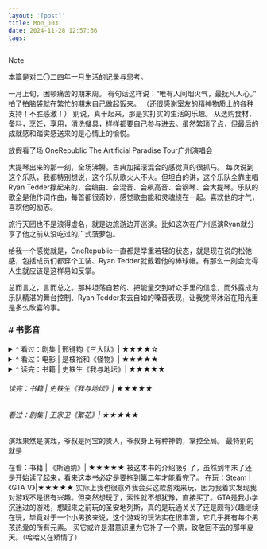 ```yaml
---
layout: '[post]'
title: Mon_J03
date: 2024-11-28 12:57:36
tags:
---
```

> [!NOTE] 
> 本篇是对二〇二四年一月生活的记录与思考。


一月上旬，困顿痛苦的期末周。
有句话这样说：“唯有人间烟火气，最抚凡人心。”
拍了拍脑袋就在繁忙的期末自己做起饭来。
（还很感谢室友的精神物质上的各种支持！不胜感激！）
别说，真干起来，那是实打实的生活的乐趣。
从选购食材，备料，烹饪，享用，清洗餐具，样样都要自己参与进去。虽然繁琐了点，但最后的成就感和踏实感送来的是心情上的愉悦。





放假看了场
OneRepublic The Artificial Paradise Tour广州演唱会

大提琴出来的那一刻，全场沸腾。古典加摇滚混合的感觉真的很抓马。
每次说到这个乐队，我都特别想说，这个乐队歌火人不火。但坦白的讲，这个乐队全靠主唱Ryan Tedder撑起来的，会编曲、会混音、会飙高音、会钢琴、会大提琴。乐队的歌全是他作词作曲，每首都很奇妙，感觉歌曲能和灵魂绕在一起。喜欢他的才气，喜欢他的励志。

旅行天团也不是浪得虚名，就是边旅游边开巡演。比如这次在广州巡演Ryan就分享了他之前从没吃过的广式菠萝包。


给我一个感觉就是，OneRepublic一直都是举重若轻的状态，就是现在说的松弛感，包括成员们都穿个工装、Ryan Tedder就戴着他的棒球帽。有那么一刻会觉得人生就应该是这样易如反掌。

总而言之，言而总之。那种坦荡自若的、把能量交到听众手里的信念，而外露成为乐队精湛的舞台控制、Ryan Tedder来去自如的嗓音表现，让我觉得沐浴在阳光里是多么欣喜的事。



### # 书影音

<details>
  <summary>^ 看过：剧集 | 邢键钧《三大队》| ★★★★☆</summary>
	电影版和剧集都叫三大队，还是同一个时间宣发还是比较少见，开始还有点分不清原来是两个东西。

	奔着漫长的季节演员阵容来看的，但说实话我觉得除了秦昊和陈明昊，其他演员没有特别出彩的地方。但是剧情最抓住我的就是男主面对各种挫折磨难独自面对的那种孤独感，看的我心在发麻，有时候最绝望的不是经历了多么大苦难，而是受过的委屈和苦楚无处可说，只能一个人默默承担，绝望过后寻找出口自我和解。从剧情来看，追凶之路更像是男主程兵的个人修行，除了执念之外，还有生活和朋友，他把孤独藏在心里，尽力平衡所有事情，对所有人负责，最后做到问心无愧，自我和解。

	看到一半注意到本剧的英文译名恍然大悟：The lonely worrior. 不妨用一句话总结这部剧讲的故事：在苦行僧一样的历程中重新找到人生的坐标和生命的意义。

	有些剧情生硬尴尬让人看得汗流浃背，但前面的细节做得很好，真的很还原90年代的时代背景：大哥大，传呼机，旧版纸币，清一色的桑塔纳警车，让人一下就回到那个年代。这些都让前面的铺垫很足，本来都想给5星了，但是看到后面，剧情剪切变换得有点乱，比较影响观感。
</details>

<details>
  <summary>^ 看过：电影 | 是枝裕和《怪物》| ★★★★★</summary>
	一部很好的情景剧，多看点大师的作品，总能让我觉得看待电影的视角变得不一样。
	不追求宏观叙事，没有视觉冲击，不追求炫酷特效，主打一个温柔细腻。
	日系剧情风，喜欢看的会觉得很好看。结局很美好！
</details>

<details>
  <summary>^ 读完：书籍 | 史铁生《我与地坛》| ★★★★★</summary>
	前段时间，朋友说这本书看得心情很悲，但坦白的讲，如果感到悲伤我觉得是因为了解了作者的经历和处境而心生同情和怜悯，很难不说这是一种先入为主。我觉得把悲换成沉重更贴切。
	细读其实能发现作者体验到的是生命的苦难，表达出的却是存在的明朗和欢乐。用史铁生的话来说是“向死而生”。从患病的绝望到人生意义的思考，再到轮椅上写作的目的。一步步走来，写尽的是人生脉络与悲欢离合。
	这本书收录的选文其实有点繁琐，对我来说还是有点难读，所以中间好几次想放弃。但这本书会决定多读几遍，毕竟好书常读常新。
</details>


###### 读完：书籍 | 史铁生《我与地坛》| ★★★★★



###### 看过：剧集 | 王家卫《繁花》| ★★★★★
演戏果然是演戏，爷叔是阿宝的贵人，爷叔身上有种神韵，掌控全局。
最特别的就是




在看：书籍 | 《斯通纳》| ★★★★★
	被这本书的介绍吸引了，虽然到年末了还是开始读了起来，看来这本书必定是要拖到第二年才能看完了。
在玩：Steam |《GTA V》|★★★★★
	实际上我也很意外我会买这款游戏来玩，因为我着实发现我对游戏不是很有兴趣。但突然想玩了，索性就不想犹豫，直接买了。GTA是我小学沉迷过的游戏，想起来之前玩的圣安地列斯，真的是玩通关关了还是颇有兴趣继续在玩，毕竟对于一个小男孩来说，这个游戏的玩法实在很丰富，它几乎拥有每个男孩热爱的所有元素。
	买它或许是潜意识里为它补了一个票，致敬回不去的那年夏天。（哈哈又在矫情了）

